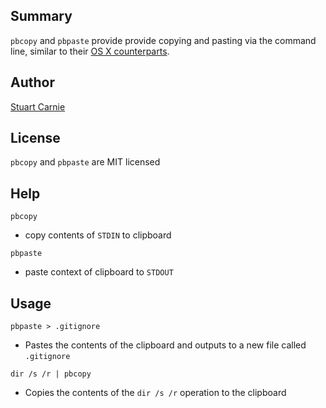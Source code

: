 ## Summary
`pbcopy` and `pbpaste` provide provide copying and pasting via the command line, similar to their 
[OS X counterparts][MANPAGE].

## Author
[Stuart Carnie](http://twitter.com/stuartcarnie)

## License
`pbcopy` and `pbpaste` are MIT licensed

## Help
`pbcopy`

  * copy contents of `STDIN` to clipboard

`pbpaste`

  * paste context of clipboard to `STDOUT`

## Usage
`pbpaste > .gitignore`  
  
  * Pastes the contents of the clipboard and outputs to a new file called `.gitignore`

`dir /s /r | pbcopy`

  * Copies the contents of the `dir /s /r` operation to the clipboard

[MANPAGE]: http://developer.apple.com/library/mac/#documentation/Darwin/Reference/ManPages/man1/pbcopy.1.html